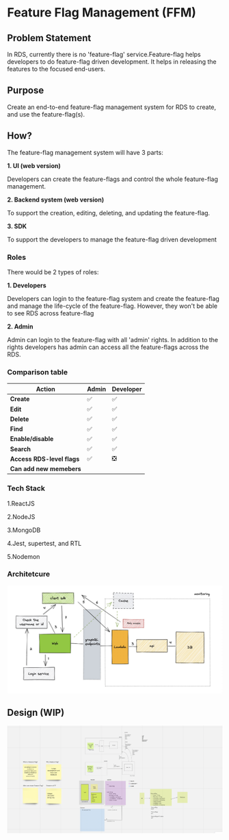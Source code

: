 # Feature Flag Management (FFM)

## Problem Statement

In RDS, currently there is no 'feature-flag' service.Feature-flag helps developers to do feature-flag driven development. It helps in releasing the features to the focused end-users.

## Purpose

Create an end-to-end feature-flag management system for RDS to create, and use the feature-flag(s).

## How?

The feature-flag management system will have 3 parts:

**1. UI (web version)**

Developers can create the feature-flags and control the whole feature-flag management.

**2. Backend system (web version)**

To support the creation, editing, deleting, and updating the feature-flag.

**3. SDK**

To support the developers to manage the feature-flag driven development

### Roles

There would be 2 types of roles:

**1. Developers**

Developers can login to the feature-flag system and create the feature-flag and manage the life-cycle of the feature-flag. However, they won't be able to see RDS across feature-flag

**2. Admin**

Admin can login to the feature-flag with all 'admin' rights. In addition to the rights developers has admin can access all the feature-flags across the RDS.

### Comparison table

| **Action** | **Admin** | **Developer** |
| ------ | ------ | --------- |
| **Create** | ✅  | ✅  |
| **Edit** | ✅ | ✅  |
| **Delete** | ✅ | ✅  |
| **Find** | ✅ | ✅ |
| **Enable/disable** | ✅ | ✅ |
| **Search** | ✅ | ✅ |
| **Access RDS-level flags** | ✅ | ❎ |
| **Can add new memebers** |  |  |

### Tech Stack

1.ReactJS

2.NodeJS

3.MongoDB

4.Jest, supertest, and RTL

5.Nodemon

### Architetcure

![archiecture](./archiecture-flow.jpg)

## Design (WIP)

![HLD](./HLD.png)

